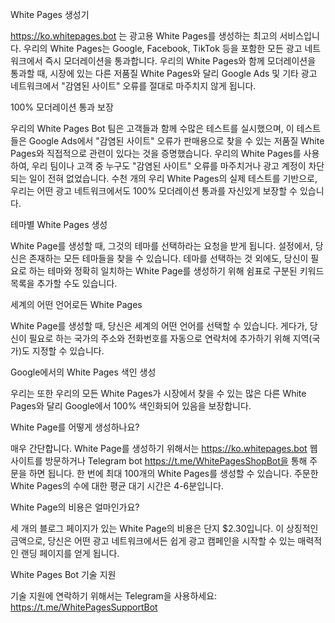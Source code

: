 White Pages 생성기

https://ko.whitepages.bot 는 광고용 White Pages를 생성하는 최고의 서비스입니다. 우리의 White Pages는 Google, Facebook, TikTok 등을 포함한 모든 광고 네트워크에서 즉시 모더레이션을 통과합니다. 우리의 White Pages와 함께 모더레이션을 통과할 때, 시장에 있는 다른 저품질 White Pages와 달리 Google Ads 및 기타 광고 네트워크에서 "감염된 사이트" 오류를 절대로 마주치지 않게 됩니다.

100% 모더레이션 통과 보장

우리의 White Pages Bot 팀은 고객들과 함께 수많은 테스트를 실시했으며, 이 테스트들은 Google Ads에서 "감염된 사이트" 오류가 판매용으로 찾을 수 있는 저품질 White Pages와 직접적으로 관련이 있다는 것을 증명했습니다. 우리의 White Pages를 사용하여, 우리 팀이나 고객 중 누구도 "감염된 사이트" 오류를 마주치거나 광고 계정이 차단되는 일이 전혀 없었습니다. 수천 개의 우리 White Pages의 실제 테스트를 기반으로, 우리는 어떤 광고 네트워크에서도 100% 모더레이션 통과를 자신있게 보장할 수 있습니다.

테마별 White Pages 생성

White Page를 생성할 때, 그것의 테마를 선택하라는 요청을 받게 됩니다. 설정에서, 당신은 존재하는 모든 테마들을 찾을 수 있습니다. 테마를 선택하는 것 외에도, 당신이 필요로 하는 테마와 정확히 일치하는 White Page를 생성하기 위해 쉼표로 구분된 키워드 목록을 추가할 수도 있습니다.

세계의 어떤 언어로든 White Pages

White Page를 생성할 때, 당신은 세계의 어떤 언어를 선택할 수 있습니다. 게다가, 당신이 필요로 하는 국가의 주소와 전화번호를 자동으로 연락처에 추가하기 위해 지역(국가)도 지정할 수 있습니다.

Google에서의 White Pages 색인 생성

우리는 또한 우리의 모든 White Pages가 시장에서 찾을 수 있는 많은 다른 White Pages와 달리 Google에서 100% 색인화되어 있음을 보장합니다.

White Page를 어떻게 생성하나요?

매우 간단합니다. White Page를 생성하기 위해서는 https://ko.whitepages.bot 웹사이트를 방문하거나 Telegram bot https://t.me/WhitePagesShopBot을 통해 주문을 하면 됩니다. 한 번에 최대 100개의 White Pages를 생성할 수 있습니다. 주문한 White Pages의 수에 대한 평균 대기 시간은 4-6분입니다.

White Page의 비용은 얼마인가요?

세 개의 블로그 페이지가 있는 White Page의 비용은 단지 $2.30입니다. 이 상징적인 금액으로, 당신은 어떤 광고 네트워크에서든 쉽게 광고 캠페인을 시작할 수 있는 매력적인 랜딩 페이지를 얻게 됩니다.

White Pages Bot 기술 지원

기술 지원에 연락하기 위해서는 Telegram을 사용하세요: https://t.me/WhitePagesSupportBot
